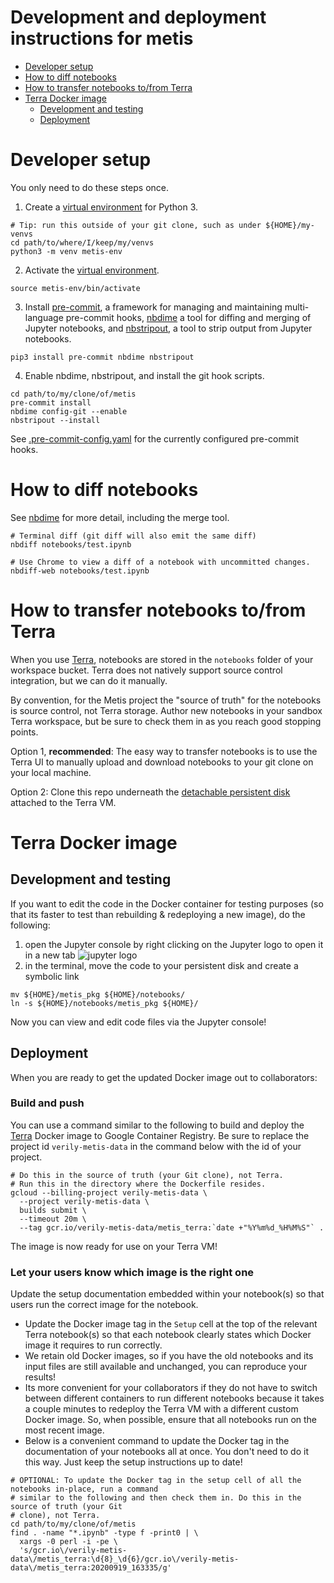 # Development and deployment instructions for metis

* [Developer setup](#developer-setup)
* [How to diff notebooks](#how-to-diff-notebooks)
* [How to transfer notebooks to/from Terra](#how-to-transfer-notebooks-tofrom-terra)
* [Terra Docker image](#terra-docker-image)
  * [Development and testing](#development-and-testing)
  * [Deployment](#deployment)

# Developer setup
You only need to do these steps once.

1. Create a [virtual environment](https://packaging.python.org/guides/installing-using-pip-and-virtual-environments/#creating-a-virtual-environment) for Python 3.
```
# Tip: run this outside of your git clone, such as under ${HOME}/my-venvs
cd path/to/where/I/keep/my/venvs
python3 -m venv metis-env
```
2. Activate the [virtual environment](https://packaging.python.org/guides/installing-using-pip-and-virtual-environments/#creating-a-virtual-environment).
```
source metis-env/bin/activate
```
3. Install [pre-commit](https://pre-commit.com/), a framework for managing and maintaining multi-language pre-commit hooks, [nbdime](https://nbdime.readthedocs.io/en/latest/) a tool for diffing and merging of Jupyter notebooks, and [nbstripout](https://github.com/kynan/nbstripout), a tool to strip output from Jupyter notebooks.
```
pip3 install pre-commit nbdime nbstripout
```
4. Enable nbdime, nbstripout, and install the git hook scripts.
```
cd path/to/my/clone/of/metis
pre-commit install
nbdime config-git --enable
nbstripout --install
```

See [.pre-commit-config.yaml](../.pre-commit-config.yaml) for the currently configured pre-commit hooks.

# How to diff notebooks
See [nbdime](https://nbdime.readthedocs.io/en/latest/) for more detail, including the merge tool.
```
# Terminal diff (git diff will also emit the same diff)
nbdiff notebooks/test.ipynb

# Use Chrome to view a diff of a notebook with uncommitted changes.
nbdiff-web notebooks/test.ipynb
```

# How to transfer notebooks to/from Terra

When you use [Terra](https://app.terra.bio/), notebooks are stored in the `notebooks` folder of your workspace bucket. Terra does not natively support source control integration, but we can do it manually.

By convention, for the Metis project the "source of truth" for the notebooks is source control, not Terra storage. Author new notebooks in your sandbox Terra workspace, but be sure to check them in as you reach good stopping points.

Option 1, **recommended**: The easy way to transfer notebooks is to use the Terra UI to manually upload and download notebooks to your git clone on your local machine.

Option 2: Clone this repo underneath the [detachable persistent disk](https://support.terra.bio/hc/en-us/articles/360047318551) attached to the Terra VM.

# Terra Docker image

## Development and testing

If you want to edit the code in the Docker container for testing purposes (so that its faster to test than rebuilding & redeploying a new image), do the following:

1. open the Jupyter console by right clicking on the Jupyter logo to open it in a new tab ![jupyter logo](https://jupyter.org/assets/nav_logo.svg)
2. in the terminal, move the code to your persistent disk and create a symbolic link
```
mv ${HOME}/metis_pkg ${HOME}/notebooks/
ln -s ${HOME}/notebooks/metis_pkg ${HOME}/
```
Now you can view and edit code files via the Jupyter console!

## Deployment

When you are ready to get the updated Docker image out to collaborators:

### Build and push

You can use a command similar to the following to build and deploy the [Terra](https://app.terra.bio/) Docker image to Google Container Registry. Be sure to replace the project id `verily-metis-data` in the command below with the id of your project.
```
# Do this in the source of truth (your Git clone), not Terra.
# Run this in the directory where the Dockerfile resides.
gcloud --billing-project verily-metis-data \
  --project verily-metis-data \
  builds submit \
  --timeout 20m \
  --tag gcr.io/verily-metis-data/metis_terra:`date +"%Y%m%d_%H%M%S"` .
```
The image is now ready for use on your Terra VM!

### Let your users know which image is the right one

Update the setup documentation embedded within your notebook(s) so that users run the correct image for the notebook.

  * Update the Docker image tag in the `Setup` cell at the top of the relevant Terra notebook(s) so that each notebook clearly states which Docker image it requires to run correctly.
  * We retain old Docker images, so if you have the old notebooks and its input files are still available and unchanged, you can reproduce your results!
  * Its more convenient for your collaborators if they do not have to switch between different containers to run different notebooks because it takes a couple minutes to redeploy the Terra VM with a different custom Docker image. So, when possible, ensure that all notebooks run on the most recent image.
  * Below is a convenient command to update the Docker tag in the documentation of your notebooks all at once. You don't need to do it this way. Just keep the setup instructions up to date!
```
# OPTIONAL: To update the Docker tag in the setup cell of all the notebooks in-place, run a command
# similar to the following and then check them in. Do this in the source of truth (your Git
# clone), not Terra.
cd path/to/my/clone/of/metis
find . -name "*.ipynb" -type f -print0 | \
  xargs -0 perl -i -pe \
  's/gcr.io\/verily-metis-data\/metis_terra:\d{8}_\d{6}/gcr.io\/verily-metis-data\/metis_terra:20200919_163335/g'
```
